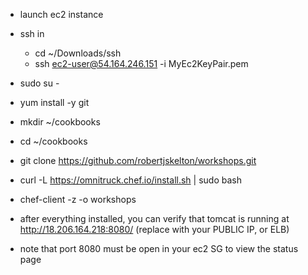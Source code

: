 * launch ec2 instance

* ssh in
  * cd ~/Downloads/ssh
  * ssh ec2-user@54.164.246.151 -i MyEc2KeyPair.pem

* sudo su -

* yum install -y git

* mkdir ~/cookbooks

* cd ~/cookbooks

* git clone https://github.com/robertjskelton/workshops.git

* curl -L https://omnitruck.chef.io/install.sh | sudo bash

* chef-client -z -o workshops

* after everything installed, you can verify that tomcat is running at http://18.206.164.218:8080/ (replace with your PUBLIC IP, or ELB)

* note that port 8080 must be open in your ec2 SG to view the status page
